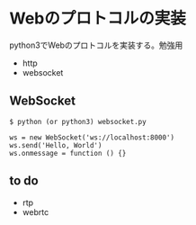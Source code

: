 # Webのプロトコルの実装
python3でWebのプロトコルを実装する。勉強用
- http
- websocket

## WebSocket
```
$ python (or python3) websocket.py
```
```
ws = new WebSocket('ws://localhost:8000')
ws.send('Hello, World')
ws.onmessage = function () {}
```

## to do
- rtp
- webrtc
